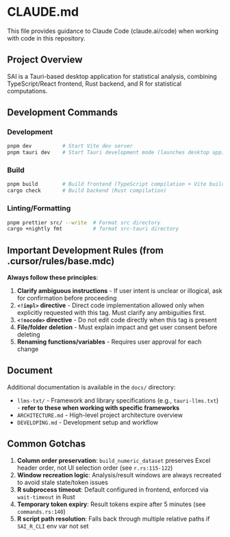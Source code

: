 # CLAUDE.md

This file provides guidance to Claude Code (claude.ai/code) when working with code in this repository.

## Project Overview

SAI is a Tauri-based desktop application for statistical analysis, combining TypeScript/React frontend, Rust backend, and R for statistical computations.

## Development Commands

### Development

```bash
pnpm dev          # Start Vite dev server
pnpm tauri dev    # Start Tauri development mode (launches desktop app)
```

### Build

```bash
pnpm build        # Build frontend (TypeScript compilation + Vite build)
cargo check       # Build backend (Rust compilation)
```

### Linting/Formatting

```bash
pnpm prettier src/ --write  # Format src directory
cargo +nightly fmt          # format src-tauri directory
```

## Important Development Rules (from .cursor/rules/base.mdc)

**Always follow these principles**:

1. **Clarify ambiguous instructions** - If user intent is unclear or illogical, ask for confirmation before proceeding
2. **`<!impl>` directive** - Direct code implementation allowed only when explicitly requested with this tag. Must clarify any ambiguities first.
3. **`<!nocode>` directive** - Do not edit code directly when this tag is present
4. **File/folder deletion** - Must explain impact and get user consent before deleting
5. **Renaming functions/variables** - Requires user approval for each change

## Document

Additional documentation is available in the `docs/` directory:

- `llms-txt/` - Framework and library specifications (e.g., `tauri-llms.txt`) - **refer to these when working with specific frameworks**
- `ARCHITECTURE.md` - High-level project architecture overview
- `DEVELOPING.md` - Development setup and workflow

## Common Gotchas

1. **Column order preservation**: `build_numeric_dataset` preserves Excel header order, not UI selection order (see `r.rs:115-122`)
2. **Window recreation logic**: Analysis/result windows are always recreated to avoid stale state/token issues
3. **R subprocess timeout**: Default configured in frontend, enforced via `wait-timeout` in Rust
4. **Temporary token expiry**: Result tokens expire after 5 minutes (see `commands.rs:140`)
5. **R script path resolution**: Falls back through multiple relative paths if `SAI_R_CLI` env var not set
